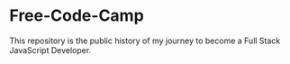 # Free-Code-Camp
This repository is the public history of my journey to become a Full Stack JavaScript Developer.
